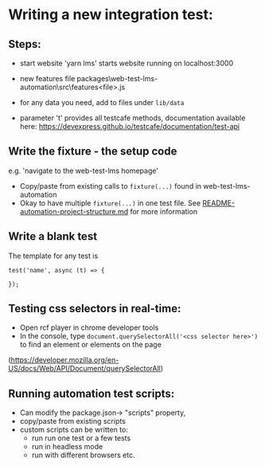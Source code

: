 # Writing a new integration test:

## Steps:

-   start website 'yarn lms'
    starts website running on localhost:3000

-   new features file
    packages\web-test-lms-automation\src\features\<file>.js

-   for any data you need, add to files under `lib/data`

-   parameter 't' provides all testcafe methods,
    documentation available here: https://devexpress.github.io/testcafe/documentation/test-api

## Write the fixture - the setup code

e.g. 'navigate to the web-test-lms homepage' 

* Copy/paste from existing calls to `fixture(...)` found in web-test-lms-automation  
* Okay to have multiple `fixture(...)` in one test file. See [README-automation-project-structure.md](./README-automation-project-structure.md) for more information 


## Write a blank test
The template for any test is 
```
test('name', async (t) => {

});
```

## Testing css selectors in real-time:

-   Open rcf player in chrome developer tools
-   In the console, type `document.querySelectorAll('<css selector here>')` to find an element or elements on the page

(https://developer.mozilla.org/en-US/docs/Web/API/Document/querySelectorAll)

## Running automation test scripts:

* Can modify the package.json-> "scripts" property,
* copy/paste from existing scripts
* custom scripts can be written to:
    * run run one test or a few tests
    * run in headless mode
    * run with different browsers etc.
